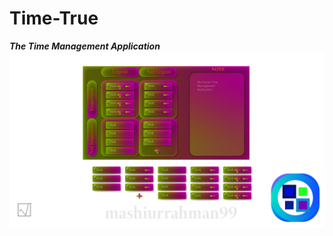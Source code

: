 # Time-True
***The Time Management Application***
![](https://github.com/01one/Time-True/blob/main/Presentation/Time%20True%20Presentation%203.jpg)
